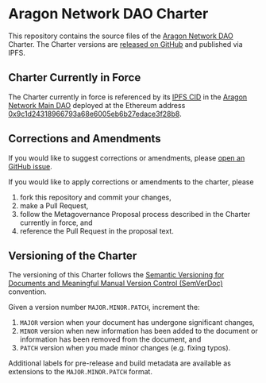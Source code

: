 # Aragon Network DAO Charter

This repository contains the source files of the [Aragon Network DAO](https://andao.aragon.org) Charter. 
The Charter versions are [released on GitHub](https://github.com/aragon/network-dao-charter/releases) and published via IPFS.


## Charter Currently in Force

The Charter currently in force is referenced by its [IPFS CID](https://docs.ipfs.io/concepts/content-addressing) in the
[Aragon Network Main DAO](https://govern.aragon.org/#/daos/an_main_dao) deployed at the Ethereum address 
[0x9c1d24318966793a68e6005eb6b27edace3f28b8](https://etherscan.io/address/0x9c1d24318966793a68e6005eb6b27edace3f28b8).


## Corrections and Amendments

If you would like to suggest corrections or amendments, please [open an GitHub issue](https://github.com/aragon/network-dao-charter/issues).

If you would like to apply corrections or amendments to the charter, please
1. fork this repository and commit your changes,
2. make a Pull Request,
3. follow the Metagovernance Proposal process described in the Charter currently in force, and 
4. reference the Pull Request in the proposal text.


## Versioning of the Charter

The versioning of this Charter follows the [Semantic Versioning for Documents and Meaningful Manual Version Control (SemVerDoc)](https://semverdoc.org/) convention.

Given a version number `MAJOR.MINOR.PATCH`, increment the:
1. `MAJOR` version when your document has undergone significant changes,
2. `MINOR` version when new information has been added to the document or information has been removed from the document, and
3. `PATCH` version when you made minor changes (e.g. fixing typos).

Additional labels for pre-release and build metadata are available as extensions to the `MAJOR.MINOR.PATCH` format.
